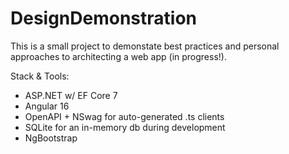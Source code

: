 # DesignDemonstration

This is a small project to demonstate best practices and personal approaches to architecting a web app (in progress!).

Stack & Tools:
- ASP.NET w/ EF Core 7
- Angular 16
- OpenAPI + NSwag for auto-generated .ts clients
- SQLite for an in-memory db during development
- NgBootstrap
